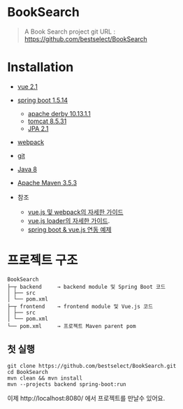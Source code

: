 # BookSearch

> A Book Search project
> git URL : https://github.com/bestselect/BookSearch

# Installation

* [vue 2.1](https://vuejs.org/)
* [spring boot 1.5.14](https://spring.io/guides/gs/spring-boot/)
    * [apache derby 10.13.1.1](https://db.apache.org/derby/quick_start.html)
    * [tomcat 8.5.31](http://tomcat.apache.org/)
    * [JPA 2.1](https://projects.spring.io/spring-data-jpa/)
* [webpack](https://webpack.js.org/)
* [git](https://git-scm.com/)
* [Java 8](http://www.oracle.com/technetwork/java/javase/downloads/jdk8-downloads-2133151.html)
* [Apache Maven 3.5.3](https://maven.apache.org/docs/3.5.3/release-notes.html)


* 참조
    - [vue.js 및 webpack의 자세한 가이드](http://vuejs-templates.github.io/webpack/)
    - [vue.js loader의 자세한 가이드](http://vuejs.github.io/vue-loader).
    - [spring boot & vue.js 연동 예제](https://github.com/jonashackt/spring-boot-vuejs)

# 프로젝트 구조
```$xslt
BookSearch
├─┬ backend     → backend module 및 Spring Boot 코드
│ ├── src
│ └── pom.xml
├─┬ frontend    → frontend module 및 Vue.js 코드
│ ├── src
│ └── pom.xml
└── pom.xml     → 프로젝트 Maven parent pom 

```

## 첫 실행

```
git clone https://github.com/bestselect/BookSearch.git
cd BookSearch
mvn clean && mvn install
mvn --projects backend spring-boot:run
```

이제 http://localhost:8080/ 에서 프로젝트를 만날수 있어요.

